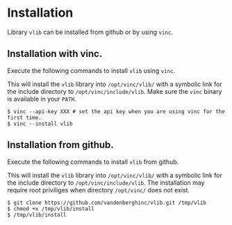 # Installation
Library `vlib` can be installed from github or by using `vinc`.

## Installation with vinc.
Execute the following commands to install `vlib` using `vinc`.

This will install the `vlib` library into `/opt/vinc/vlib/` with a symbolic link for the include directory to `/opt/vinc/include/vlib`.
Make sure the `vinc` binary is available in your `PATH`.

```
$ vinc --api-key XXX # set the api key when you are using vinc for the first time.
$ vinc --install vlib
```

## Installation from github.
Execute the following commands to install `vlib` from github.

This will install the `vlib` library into `/opt/vinc/vlib/` with a symbolic link for the include directory to `/opt/vinc/include/vlib`.
The installation may require root priviliges when directory `/opt/vinc/` does not exist.

```
$ git clone https://github.com/vandenberghinc/vlib.git /tmp/vlib
$ chmod +x /tmp/vlib/install
$ /tmp/vlib/install
```
